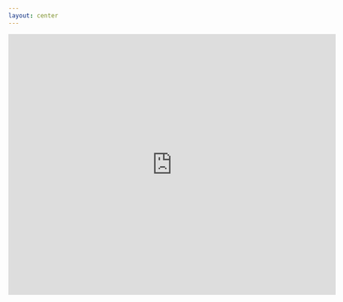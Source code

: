 ```yaml
---
layout: center
---
```


<iframe width="658" height="525"
src="https://www.youtube.com/embed/wu65MxdahJ0"
title="WHY I DONT TEST MY CODE w/ @albertatech #softwareengineerlife" frameborder="0" 
allow="accelerometer; autoplay; clipboard-write; encrypted-media; gyroscope; picture-in-picture;
web-share" referrerpolicy="strict-origin-when-cross-origin" allowfullscreen></iframe>